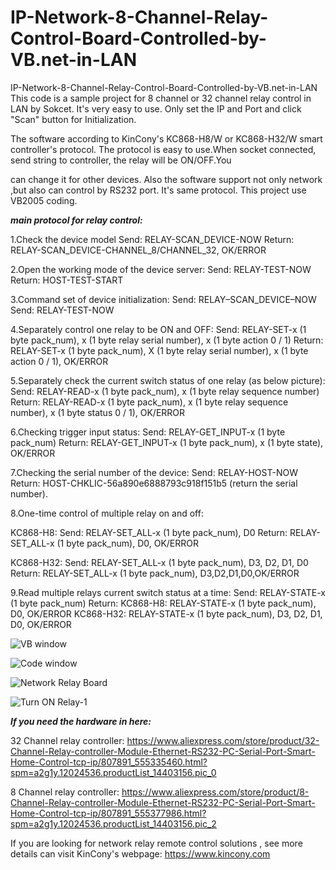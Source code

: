 # IP-Network-8-Channel-Relay-Control-Board-Controlled-by-VB.net-in-LAN
IP-Network-8-Channel-Relay-Control-Board-Controlled-by-VB.net-in-LAN
This code is a sample project for 8 channel or 32 channel relay control in LAN by Sokcet. It's very easy to use. Only set the IP and Port and click "Scan" button for Initialization.

The software according to KinCony's KC868-H8/W or KC868-H32/W smart controller's protocol. The protocol is easy to use.When socket connected, send string to controller, the relay will be ON/OFF.You 

can change it for other devices. Also the software support not only network ,but also can control by RS232 port. It's same protocol. This project use VB2005 coding.


***main protocol for relay control:***

1.Check the device model
Send: RELAY-SCAN_DEVICE-NOW
Return: RELAY-SCAN_DEVICE-CHANNEL_8/CHANNEL_32, OK/ERROR

2.Open the working mode of the device server:
Send: RELAY-TEST-NOW
Return: HOST-TEST-START

3.Command set of device initialization:
Send: RELAY–SCAN_DEVICE–NOW
Send: RELAY-TEST-NOW

4.Separately control one relay to be ON and OFF:
Send: RELAY-SET-x (1 byte pack_num), x (1 byte relay serial number), x (1 byte action 0 / 1) Return: RELAY-SET-x (1 byte pack_num), X (1 byte relay serial number), x (1 byte action 0 / 1), OK/ERROR

5.Separately check the current switch status of one relay (as below picture):
Send: RELAY-READ-x (1 byte pack_num), x (1 byte relay sequence number)
Return: RELAY-READ-x (1 byte pack_num), x (1 byte relay sequence number), x (1 byte status 0 / 1), OK/ERROR

6.Checking trigger input status:
Send: RELAY-GET_INPUT-x (1 byte pack_num)
Return: RELAY-GET_INPUT-x (1 byte pack_num), x (1 byte state), OK/ERROR

7.Checking the serial number of the device:
Send: RELAY-HOST-NOW
Return: HOST-CHKLIC-56a890e6888793c918f151b5 (return the serial number).

8.One-time control of multiple relay on and off:

KC868-H8:
Send: RELAY-SET_ALL-x (1 byte pack_num), D0
Return: RELAY-SET_ALL-x (1 byte pack_num), D0, OK/ERROR

KC868-H32:
Send: RELAY-SET_ALL-x (1 byte pack_num), D3, D2, D1, D0
Return: RELAY-SET_ALL-x (1 byte pack_num), D3,D2,D1,D0,OK/ERROR

9.Read multiple relays current switch status at a time:
Send: RELAY-STATE-x (1 byte pack_num)
Return:
KC868-H8: RELAY-STATE-x (1 byte pack_num), D0, OK/ERROR
KC868-H32: RELAY-STATE-x (1 byte pack_num), D3, D2, D1, D0, OK/ERROR

![VB window](https://www.kincony.com/wp-content/uploads/2019/03/vb2005-1.jpg)

![Code window](https://www.kincony.com/wp-content/uploads/2019/03/vb2005-2.jpg)

![Network Relay Board](https://www.kincony.com/wp-content/uploads/2019/03/7-open-light.jpg)

![Turn ON Relay-1](https://www.kincony.com/wp-content/uploads/2019/03/6-Set-1.jpg)

***If you need the hardware in here:***

32 Channel relay controller: https://www.aliexpress.com/store/product/32-Channel-Relay-controller-Module-Ethernet-RS232-PC-Serial-Port-Smart-Home-Control-tcp-ip/807891_555335460.html?spm=a2g1y.12024536.productList_14403156.pic_0

8 Channel relay controller: https://www.aliexpress.com/store/product/8-Channel-Relay-controller-Module-Ethernet-RS232-PC-Serial-Port-Smart-Home-Control-tcp-ip/807891_555377986.html?spm=a2g1y.12024536.productList_14403156.pic_2

If you are looking for network relay remote control solutions , see more details can visit KinCony's webpage: https://www.kincony.com

